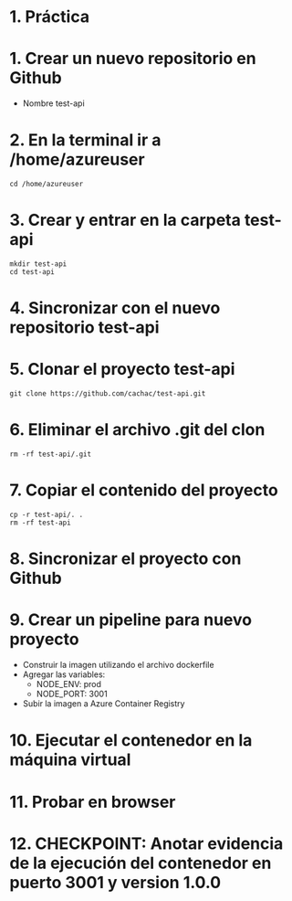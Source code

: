 # 1. Práctica <!-- omit in toc -->

# 1. Crear un nuevo repositorio en Github
- Nombre test-api


# 2. En la terminal ir a /home/azureuser
```
cd /home/azureuser
```

# 3. Crear y entrar en la carpeta test-api
```
mkdir test-api
cd test-api
```

# 4. Sincronizar con el nuevo repositorio test-api

# 5. Clonar el proyecto test-api
```
git clone https://github.com/cachac/test-api.git
```
# 6. Eliminar el archivo .git del clon
```
rm -rf test-api/.git
```

# 7. Copiar el contenido del proyecto
```
cp -r test-api/. .
rm -rf test-api
```

# 8. Sincronizar el proyecto con Github
# 9. Crear un pipeline para nuevo proyecto
- Construir la imagen utilizando el archivo dockerfile
- Agregar las variables:
  - NODE_ENV: prod
  - NODE_PORT: 3001
- Subir la imagen a Azure Container Registry

# 10. Ejecutar el contenedor en la máquina virtual
# 11. Probar en browser
# 12. CHECKPOINT: Anotar evidencia de la ejecución del contenedor en puerto 3001 y version 1.0.0


